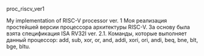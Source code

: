 proc_riscv_ver1

My implementation of RISC-V processor ver. 1 
Моя реализация простейшей версии процессора архитектуры RISC-V. 
За основу была взята спецификация ISA RV32I ver. 2.1. 
Команды, которые выполняет данный процессор: add, sub, xor, or, and, addi, xori, ori, andi, beq, bne, blt, bge, bltu.

